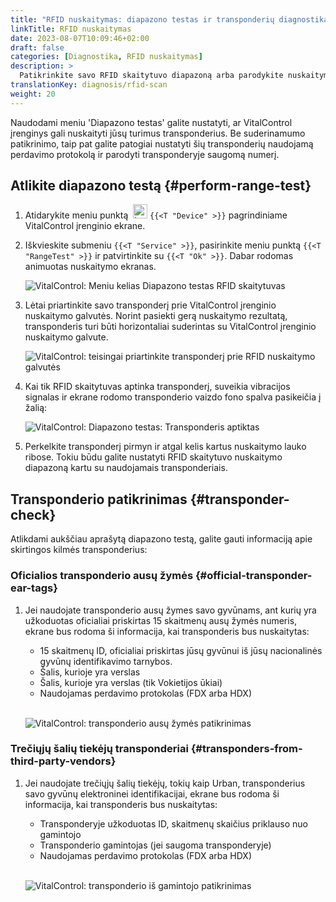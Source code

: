 ```yaml
---
title: "RFID nuskaitymas: diapazono testas ir transponderių diagnostika"
linkTitle: RFID nuskaitymas
date: 2023-08-07T10:09:46+02:00
draft: false
categories: [Diagnostika, RFID nuskaitymas]
description: >
  Patikrinkite savo RFID skaitytuvo diapazoną arba parodykite nuskaitymo protokolą ir nežinomų transponderių saugomus numerius.
translationKey: diagnosis/rfid-scan
weight: 20
---
```


Naudodami meniu 'Diapazono testas' galite nustatyti, ar VitalControl įrenginys gali nuskaityti jūsų turimus transponderius. Be suderinamumo patikrinimo, taip pat galite patogiai nustatyti šių transponderių naudojamą perdavimo protokolą ir parodyti transponderyje saugomą numerį.

## Atlikite diapazono testą {#perform-range-test}

1. Atidarykite meniu punktą &nbsp;<img src="/icons/device.svg" width="23" align="bottom" alt="Įrenginys" /> `{{<T "Device" >}}` pagrindiniame VitalControl įrenginio ekrane.

1. Iškvieskite submeniu `{{<T "Service" >}}`, pasirinkite meniu punktą `{{<T "RangeTest" >}}` ir patvirtinkite su `{{<T "Ok" >}}`. Dabar rodomas animuotas nuskaitymo ekranas.

    ![VitalControl: Meniu kelias Diapazono testas RFID skaitytuvas](../images/rangetest.png "Diapazono testas RFID skaitytuvas")

1.  Lėtai priartinkite savo transponderį prie VitalControl įrenginio nuskaitymo galvutės. Norint pasiekti gerą nuskaitymo rezultatą, transponderis turi būti horizontaliai suderintas su VitalControl įrenginio nuskaitymo galvute.

    ![ VitalControl: teisingai priartinkite transponderį prie RFID nuskaitymo galvutės](/images/diagnosis/transponderscan.svg "Teisingas transponderio nuskaitymas")

1. Kai tik RFID skaitytuvas aptinka transponderį, suveikia vibracijos signalas ir ekrane rodomo transponderio vaizdo fono spalva pasikeičia į žalią:

   ![VitalControl: Diapazono testas: Transponderis aptiktas](../images/transponder-detected.png "Transponderis aptiktas")

1. Perkelkite transponderį pirmyn ir atgal kelis kartus nuskaitymo lauko ribose. Tokiu būdu galite nustatyti RFID skaitytuvo nuskaitymo diapazoną kartu su naudojamais transponderiais.

## Transponderio patikrinimas {#transponder-check}

Atlikdami aukščiau aprašytą diapazono testą, galite gauti informaciją apie skirtingos kilmės transponderius:

### Oficialios transponderio ausų žymės {#official-transponder-ear-tags}

1. Jei naudojate transponderio ausų žymes savo gyvūnams, ant kurių yra užkoduotas oficialiai priskirtas 15 skaitmenų ausų žymės numeris, ekrane bus rodoma ši informacija, kai transponderis bus nuskaitytas:

    - 15 skaitmenų ID, oficialiai priskirtas jūsų gyvūnui iš jūsų nacionalinės gyvūnų identifikavimo tarnybos.
    - Šalis, kurioje yra verslas
    - Šalis, kurioje yra verslas (tik Vokietijos ūkiai)
    - Naudojamas perdavimo protokolas (FDX arba HDX)
    <br>

    ![VitalControl: transponderio ausų žymės patikrinimas](../images/transponder-official.png "Info official transponder ear tag")

### Trečiųjų šalių tiekėjų transponderiai {#transponders-from-third-party-vendors}

1. Jei naudojate trečiųjų šalių tiekėjų, tokių kaip Urban, transponderius savo gyvūnų elektroninei identifikacijai, ekrane bus rodoma ši informacija, kai transponderis bus nuskaitytas:

    - Transponderyje užkoduotas ID, skaitmenų skaičius priklauso nuo gamintojo
    - Transponderio gamintojas (jei saugoma transponderyje)
    - Naudojamas perdavimo protokolas (FDX arba HDX)
    <br>

    ![VitalControl: transponderio iš gamintojo patikrinimas](../images/transponder-manufacturer.png "Info transponder from manufacturer")
